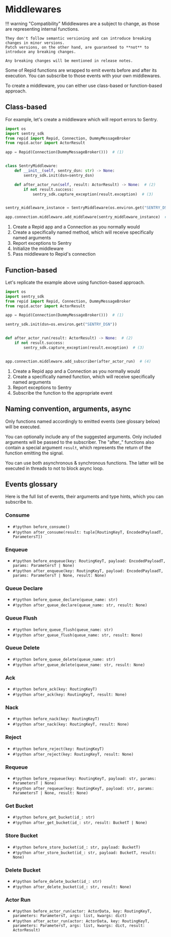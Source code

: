 # Middlewares

!!! warning "Compatibility"
    Middlewares are a subject to change, as those are representing internal functions.

    They don't follow semantic versioning and can introduce breaking changes in minor versions.
    Patch versions, on the other hand, are guaranteed to **not** to introduce any breaking changes.

    Any breaking changes will be mentioned in release notes.

Some of Repid functions are wrapped to emit events before and after its execution.
You can subscribe to those events with your own middlewares.

To create a middleware, you can either use class-based or function-based approach.

## Class-based

For example, let's create a middleware which will report errors to Sentry.

```python
import os
import sentry_sdk
from repid import Repid, Connection, DummyMessageBroker
from repid.actor import ActorResult

app = Repid(Connection(DummyMessageBroker()))  # (1)


class SentryMiddleware:
    def __init__(self, sentry_dsn: str) -> None:
        sentry_sdk.init(dsn=sentry_dsn)

    def after_actor_run(self, result: ActorResult) -> None:  # (2)
        if not result.success:
            sentry_sdk.capture_exception(result.exception)  # (3)


sentry_middleware_instance = SentryMiddleware(os.environ.get("SENTRY_DSN"))  # (4)

app.connection.middleware.add_middleware(sentry_middleware_instance)  # (5)
```

1. Create a Repid app and a Connection as you normally would
2. Create a specifically named method, which will receive specifically named arguments
3. Report exceptions to Sentry
4. Initialize the middleware
5. Pass middleware to Repid's connection

## Function-based

Let's replicate the example above using function-based approach.

```python
import os
import sentry_sdk
from repid import Repid, Connection, DummyMessageBroker
from repid.actor import ActorResult

app = Repid(Connection(DummyMessageBroker()))  # (1)

sentry_sdk.init(dsn=os.environ.get("SENTRY_DSN"))


def after_actor_run(result: ActorResult) -> None:  # (2)
    if not result.success:
        sentry_sdk.capture_exception(result.exception)  # (3)


app.connection.middleware.add_subscriber(after_actor_run)  # (4)
```

1. Create a Repid app and a Connection as you normally would
2. Create a specifically named function, which will receive specifically named arguments
3. Report exceptions to Sentry
4. Subscribe the function to the appropriate event

## Naming convention, arguments, async

Only functions named accordingly to emitted events (see glossary below) will be executed.

You can optionally include any of the suggested arguments. Only included arguments will be passed
to the subscriber. The "after_" functions also contain a special argument `result`,
which represents the return of the function emitting the signal.

You can use both asynchronous & synchronous functions.
The latter will be executed in threads to not to block async loop.

## Events glossary

Here is the full list of events, their arguments and type hints, which you can subscribe to.

### Consume

- `#!python before_consume()`
- `#!python after_consume(result: tuple[RoutingKeyT, EncodedPayloadT, ParametersT])`

### Enqueue

- `#!python before_enqueue(key: RoutingKeyT, payload: EncodedPayloadT, params: ParametersT | None)`
- `#!python after_enqueue(key: RoutingKeyT, payload: EncodedPayloadT,
params: ParametersT | None, result: None)`

### Queue Declare

- `#!python before_queue_declare(queue_name: str)`
- `#!python after_queue_declare(queue_name: str, result: None)`

### Queue Flush

- `#!python before_queue_flush(queue_name: str)`
- `#!python after_queue_flush(queue_name: str, result: None)`

### Queue Delete

- `#!python before_queue_delete(queue_name: str)`
- `#!python after_queue_delete(queue_name: str, result: None)`

### Ack

- `#!python before_ack(key: RoutingKeyT)`
- `#!python after_ack(key: RoutingKeyT, result: None)`

### Nack

- `#!python before_nack(key: RoutingKeyT)`
- `#!python after_nack(key: RoutingKeyT, result: None)`

### Reject

- `#!python before_reject(key: RoutingKeyT)`
- `#!python after_reject(key: RoutingKeyT, result: None)`

### Requeue

- `#!python before_requeue(key: RoutingKeyT, payload: str, params: ParametersT | None)`
- `#!python after_requeue(key: RoutingKeyT, payload: str, params: ParametersT | None, result: None)`

### Get Bucket

- `#!python before_get_bucket(id_: str)`
- `#!python after_get_bucket(id_: str, result: BucketT | None)`

### Store Bucket

- `#!python before_store_bucket(id_: str, payload: BucketT)`
- `#!python after_store_bucket(id_: str, payload: BucketT, result: None)`

### Delete Bucket

- `#!python before_delete_bucket(id_: str)`
- `#!python after_delete_bucket(id_: str, result: None)`

### Actor Run

- `#!python before_actor_run(actor: ActorData, key: RoutingKeyT, parameters: ParametersT,
args: list, kwargs: dict)`
- `#!python after_actor_run(actor: ActorData, key: RoutingKeyT, parameters: ParametersT,
args: list, kwargs: dict, result: ActorResult)`
